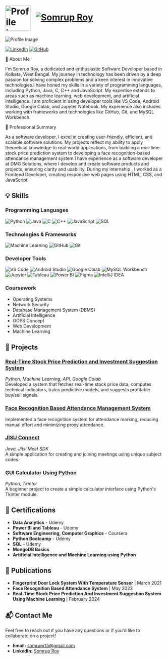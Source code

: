 <h1 align="left">
  <img src="https://github.com/Somruproy7/Somruproy7/assets/75779704/47ddc995-5e69-43eb-a8e9-a53b69ddc62c" alt="Profile Icon" style="vertical-align: middle; margin-right: 10px; width: 80px; height: 80px;">
  <a href="https://github.com/Somruproy7" target="_blank">
    <img src="https://readme-typing-svg.herokuapp.com?font=Roboto+Slab&color=%2336BCF7&size=80&left=true&vLeft=true&width=650&height=70&lines=Somrup+Roy" alt="Somrup Roy">
  </a>
</h1>

![Profile Image](https://github.com/Somruproy7/Somruproy7/assets/75779704/2820c8fb-e6d6-49d4-bb7e-6c5bc770a9e6)

[![LinkedIn](https://img.shields.io/badge/LinkedIn-Connect-blue)](https://www.linkedin.com/in/somrup-roy-16b643216)
[![GitHub](https://img.shields.io/badge/GitHub-Follow-black)](https://github.com/Somruproy7)

👋 About Me

I'm Somrup Roy, a dedicated and enthusiastic Software Developer based in Kolkata, West Bengal. My journey in technology has been driven by a deep passion for solving complex problems and a keen interest in innovative technologies.I have honed my skills in a variety of programming languages, including Python, Java, C, C++ and JavaScript. My expertise extends to areas such as machine learning, web development, and artificial intelligence. I am proficient in using developer tools like VS Code, Android Studio, Google Colab, and Jupyter Notebook. My experience also includes working with frameworks and technologies like GitHub, Git, and MySQL Workbench.

💼 Professional Summary

As a software developer, I excel in creating user-friendly, efficient, and scalable software solutions. My projects reflect my ability to apply theoretical knowledge to real-world applications, from building a real-time stock price prediction system to developing a face recognition-based attendance management system.I have experience as a software developer at DMG Solutions, where I develop and create software products and projects, ensuring clarity and usability. During my internship , I worked as a Frontend Developer, creating responsive web pages using HTML, CSS, and JavaScript.

## 💡 Skills

### Programming Languages
![Python](https://img.shields.io/badge/Python-3670A0?style=for-the-badge&logo=python&logoColor=ffdd54)
![Java](https://img.shields.io/badge/Java-ED8B00?style=for-the-badge&logo=java&logoColor=white)
![C](https://img.shields.io/badge/C-00599C?style=for-the-badge&logo=c&logoColor=white)
![C++](https://img.shields.io/badge/C++-00599C?style=for-the-badge&logo=c%2B%2B&logoColor=white)
![JavaScript](https://img.shields.io/badge/JavaScript-323330?style=for-the-badge&logo=javascript&logoColor=F7DF1E)
![SQL](https://img.shields.io/badge/SQL-4479A1?style=for-the-badge&logo=sql&logoColor=white)

### Technologies & Frameworks
![Machine Learning](https://img.shields.io/badge/Machine%20Learning-00C58E?style=for-the-badge&logo=Machine%20Learning&logoColor=white)
![GitHub](https://img.shields.io/badge/GitHub-181717?style=for-the-badge&logo=github&logoColor=white)
![Git](https://img.shields.io/badge/Git-F05032?style=for-the-badge&logo=git&logoColor=white)

### Developer Tools
![VS Code](https://img.shields.io/badge/VS%20Code-0078d7?style=for-the-badge&logo=visual%20studio%20code&logoColor=white)
![Android Studio](https://img.shields.io/badge/Android%20Studio-3DDC84?style=for-the-badge&logo=android%20studio&logoColor=white)
![Google Colab](https://img.shields.io/badge/Google%20Colab-F9AB00?style=for-the-badge&logo=google%20colab&logoColor=white)
![MySQL Workbench](https://img.shields.io/badge/MySQL-4479A1?style=for-the-badge&logo=mysql&logoColor=white)
![Jupyter](https://img.shields.io/badge/Jupyter-F37626?style=for-the-badge&logo=jupyter&logoColor=white)
![Tableau](https://img.shields.io/badge/Tableau-E97627?style=for-the-badge&logo=tableau&logoColor=white)
![Power BI](https://img.shields.io/badge/Power%20BI-F2C811?style=for-the-badge&logo=Power%20BI&logoColor=white)
![Figma](https://img.shields.io/badge/Figma-F24E1E?style=for-the-badge&logo=figma&logoColor=white)
![IntelliJ IDEA](https://img.shields.io/badge/IntelliJ%20IDEA-000000?style=for-the-badge&logo=intellij%20idea&logoColor=white)

### Coursework
- Operating Systems
- Network Security
- Database Management System (DBMS)
- Artificial Intelligence
- OOPS Concept
- Web Development
- Machine Learning

## 🚀 Projects

### [Real-Time Stock Price Prediction and Investment Suggestion System](https://www.ijfmr.com/research-paper.php?id=13496)
*Python, Machine Learning, API, Google Colab*  
Developed a system that fetches real-time stock price data, computes technical indicators, trains predictive models, and suggests profitable buy/sell signals.

### [Face Recognition Based Attendance Management System](https://isjem.com/volume02issue05may2023/)
Implemented a face recognition system for attendance marking, reducing manual effort and minimizing proxy attendance.

### [JISU Connect](https://drive.google.com/file/d/1nNU3woFz9dxpIFpNn2Hv0T2IG2-3_plG/view)
*Java, Jitsi Meet SDK*  
A simple application for creating and joining meetings using unique subject codes.

### [GUI Calculator Using Python](https://github.com/Somruproy7/python_gui_calculator)
*Python, Tkinter*  
A beginner project to create a simple calculator interface using Python's Tkinter module.

## 📜 Certifications

- **Data Analytics** - Udemy
- **Power BI and Tableau** - Udemy
- **Software Engineering, Computer Graphics** - Coursera
- **Python Bootcamp** - Udemy
- **SQL** - Udemy
- **MongoDB Basics**
- **Artificial Intelligence and Machine Learning using Python**

## 📰 Publications

- **Fingerprint Door Lock System With Temperature Sensor** | March 2021
- **Face Recognition Based Attendance System** | May 2023
- **Real-Time Stock Price Prediction And Investment Suggestion System Using Machine Learning** | February 2024

## 📬 Contact Me

Feel free to reach out if you have any questions or if you'd like to collaborate on a project!

- **Email:** [somrupr15@gmail.com](mailto:somrupr15@gmail.com)
- **LinkedIn:** [Somrup Roy](https://www.linkedin.com/in/somrup-roy-16b643216)



